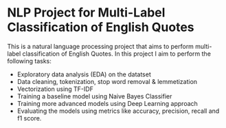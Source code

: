 # NLP Project for Multi-Label Classification of English Quotes  
This is a natural language processing project that aims to perform multi-label classification of English Quotes.
In this project I aim to perform the following tasks:
- Exploratory data analysis (EDA) on the datatset
- Data cleaning, tokenization, stop word removal & lemmetization
- Vectorization using TF-IDF
- Training a baseline model using Naive Bayes Classifier
- Training more advanced models using Deep Learning approach
- Evaluating the models using metrics like accuracy, precision, recall and f1 score.
